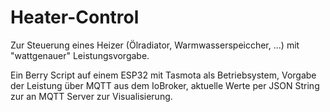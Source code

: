# Heater-Control

Zur Steuerung eines Heizer (Ölradiator, Warmwasserspeiccher, ...) mit "wattgenauer" Leistungsvorgabe.

Ein Berry Script auf einem ESP32 mit Tasmota als Betriebsystem, Vorgabe der Leistung über MQTT aus dem IoBroker, aktuelle Werte per JSON String zur an MQTT Server zur Visualisierung.
